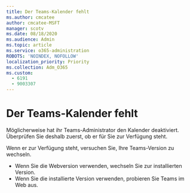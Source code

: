 ```yaml
---
title: Der Teams-Kalender fehlt
ms.author: cmcatee
author: cmcatee-MSFT
manager: scotv
ms.date: 08/18/2020
ms.audience: Admin
ms.topic: article
ms.service: o365-administration
ROBOTS: 'NOINDEX, NOFOLLOW'
localization_priority: Priority
ms.collection: Adm_O365
ms.custom:
  - 6191
  - 9003307
---
```


# <a name="teams-calendar-is-missing"></a>Der Teams-Kalender fehlt

Möglicherweise hat ihr Teams-Administrator den Kalender deaktiviert. Überprüfen Sie deshalb zuerst, ob er für Sie zur Verfügung steht.

Wenn er zur Verfügung steht, versuchen Sie, Ihre Teams-Version zu wechseln.

- Wenn Sie die Webversion verwenden, wechseln Sie zur installierten Version.
- Wenn Sie die installierte Version verwenden, probieren Sie Teams im Web aus.